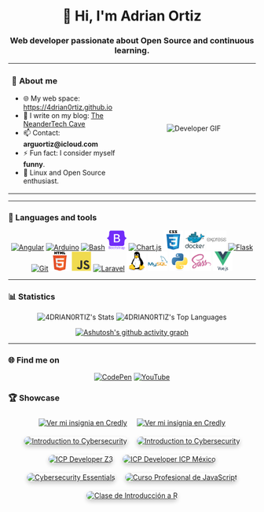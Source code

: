 <h1 align="center">👋 Hi, I'm Adrian Ortiz</h1>
<h3 align="center">Web developer passionate about Open Source and continuous learning.</h3>

<table align="center">
  <tr>
    <td width="50%">
      <h3>🚀 About me</h3>
      <ul>
        <li>🌐 My web space: <a href="https://4drian0rtiz.github.io">https://4drian0rtiz.github.io</a></li>
        <li>📝 I write on my blog: <a href="https://neandertech.netlify.app/blog">The NeanderTech Cave</a></li>
        <li>📫 Contact: <b>arguortiz@icloud.com</b></li>
        <li>⚡ Fun fact: I consider myself <b>funny</b>.</li>
        <li>🐧 Linux and Open Source enthusiast.</li>
      </ul>
    </td>
    <td width="50%" align="center">
      <img src="https://mir-s3-cdn-cf.behance.net/project_modules/hd/06f21a161921919.63cd7887d0a70.gif" alt="Developer GIF" width="100%"/>
    </td>
  </tr>
</table>

---

### 🌟 Languages and tools

<p align="center">
  <a href="https://angular.io" target="_blank"><img src="https://angular.io/assets/images/logos/angular/angular.svg" alt="Angular" width="40" height="40"/></a>
  <a href="https://www.arduino.cc/" target="_blank"><img src="https://cdn.worldvectorlogo.com/logos/arduino-1.svg" alt="Arduino" width="40" height="40"/></a>
  <a href="https://www.gnu.org/software/bash/" target="_blank"><img src="https://www.vectorlogo.zone/logos/gnu_bash/gnu_bash-icon.svg" alt="Bash" width="40" height="40"/></a>
  <a href="https://getbootstrap.com" target="_blank"><img src="https://raw.githubusercontent.com/devicons/devicon/master/icons/bootstrap/bootstrap-plain-wordmark.svg" alt="Bootstrap" width="40" height="40"/></a>
  <a href="https://www.chartjs.org" target="_blank"><img src="https://www.chartjs.org/media/logo-title.svg" alt="Chart.js" width="40" height="40"/></a>
  <a href="https://www.w3schools.com/css/" target="_blank"><img src="https://raw.githubusercontent.com/devicons/devicon/master/icons/css3/css3-original-wordmark.svg" alt="CSS3" width="40" height="40"/></a>
  <a href="https://www.docker.com/" target="_blank"><img src="https://raw.githubusercontent.com/devicons/devicon/master/icons/docker/docker-original-wordmark.svg" alt="Docker" width="40" height="40"/></a>
  <a href="https://expressjs.com" target="_blank"><img src="https://raw.githubusercontent.com/devicons/devicon/master/icons/express/express-original-wordmark.svg" alt="Express.js" width="40" height="40"/></a>
  <a href="https://flask.palletsprojects.com/" target="_blank"><img src="https://www.vectorlogo.zone/logos/palletsprojects_flask/palletsprojects_flask-ar21.svg" alt="Flask" width="40" height="40"/></a>
  <a href="https://git-scm.com/" target="_blank"><img src="https://www.vectorlogo.zone/logos/git-scm/git-scm-icon.svg" alt="Git" width="40" height="40"/></a>
  <a href="https://developer.mozilla.org/en-US/docs/Web/HTML" target="_blank"><img src="https://raw.githubusercontent.com/devicons/devicon/master/icons/html5/html5-original-wordmark.svg" alt="HTML5" width="40" height="40"/></a>
  <a href="https://developer.mozilla.org/en-US/docs/Web/JavaScript" target="_blank"><img src="https://raw.githubusercontent.com/devicons/devicon/master/icons/javascript/javascript-original.svg" alt="JavaScript" width="40" height="40"/></a>
  <a href="https://laravel.com/" target="_blank"><img src="https://www.vectorlogo.zone/logos/laravel/laravel-ar21.svg" alt="Laravel" width="40" height="40"/></a>
  <a href="https://www.linux.org/" target="_blank"><img src="https://raw.githubusercontent.com/devicons/devicon/master/icons/linux/linux-original.svg" alt="Linux" width="40" height="40"/></a>
  <a href="https://www.mysql.com/" target="_blank"><img src="https://raw.githubusercontent.com/devicons/devicon/master/icons/mysql/mysql-original-wordmark.svg" alt="MySQL" width="40" height="40"/></a>
  <a href="https://www.python.org" target="_blank"><img src="https://raw.githubusercontent.com/devicons/devicon/master/icons/python/python-original.svg" alt="Python" width="40" height="40"/></a>
  <a href="https://sass-lang.com" target="_blank"><img src="https://raw.githubusercontent.com/devicons/devicon/master/icons/sass/sass-original.svg" alt="Sass" width="40" height="40"/></a>
  <a href="https://vuejs.org/" target="_blank"><img src="https://raw.githubusercontent.com/devicons/devicon/master/icons/vuejs/vuejs-original-wordmark.svg" alt="Vue.js" width="40" height="40"/></a>
</p>

---

### 📊 Statistics

<p align="center">
    <img src="https://github-readme-stats.vercel.app/api?username=4DRIAN0RTIZ&theme=merko&show_icons=true&hide_border=false&count_private=true" 
          alt="4DRIAN0RTIZ's Stats" 
          style="max-width: 100%; height: auto; margin: auto;">
    <img src="https://github-readme-stats.vercel.app/api/top-langs/?username=4DRIAN0RTIZ&theme=merko&show_icons=true&hide_border=false&layout=compact" 
          alt="4DRIAN0RTIZ's Top Languages" 
          style="max-width: 100%; height: auto; margin: auto;">
</p>

<p align="center">
  <a href="https://github.com/ashutosh00710/github-readme-activity-graph">
    <img src="https://github-readme-activity-graph.vercel.app/graph?username=4DRIAN0RTIZ&custom_title=4DRIAN0RTIZ%20Profile&hide_border=true&theme=merko" alt="Ashutosh's github activity graph" style="max-width: 100%; height: auto; margin: auto;">
  </a>
</p>

---

### 🌐 Find me on

<p align="center">
  <a href="https://codepen.io/4drian0rtiz" target="_blank"><img src="https://raw.githubusercontent.com/rahuldkjain/github-profile-readme-generator/master/src/images/icons/Social/codepen.svg" alt="CodePen" width="40" height="40"/></a>
  <a href="https://www.youtube.com/channel/UCA-bVAv5yTJcgDdzcXoAz9Q" target="_blank"><img src="https://raw.githubusercontent.com/rahuldkjain/github-profile-readme-generator/master/src/images/icons/Social/youtube.svg" alt="YouTube" width="40" height="40"/></a>
</p>

<h3>🏆 Showcase</h3>
<div align="center" style="display: flex; flex-wrap: wrap; justify-content: center; gap: 20px; padding: 10px;">

<a href="https://www.credly.com/badges/14c5a6f6-1b44-4d5c-a696-2a7c94335ae8/public_url">
  <img src="https://github.com/user-attachments/assets/8670f062-81d5-44d5-b426-6ecbecfb43a7" width="150" alt="Ver mi insignia en Credly"/>
</a>

<a href="https://www.credly.com/badges/72bfe096-a5ac-4749-a5ac-f61e95a99df9/public_url">
  <img src="https://github.com/user-attachments/assets/f8540165-bcae-4f32-9457-63e9d34c1abb" width="150" alt="Ver mi insignia en Credly"/>
</a>
</div>

<div align="center" style="display: flex; flex-wrap: wrap; justify-content: center; gap: 20px; padding: 10px;">
  <a href="https://github.com/user-attachments/assets/1c6efbe3-4c0a-4e49-b293-f0964e35bdd1" target="_blank">
    <img src="https://github.com/user-attachments/assets/1c6efbe3-4c0a-4e49-b293-f0964e35bdd1" alt="Introduction to Cybersecurity"
         style="width: 250px; height: 180px; object-fit: cover; border-radius: 10px; box-shadow: 0 4px 8px rgba(0,0,0,0.2);" />
  </a>
    <a href="https://github.com/user-attachments/assets/1c6efbe3-4c0a-4e49-b293-f0964e35bdd1" target="_blank">
    <img src="https://github.com/user-attachments/assets/1c6efbe3-4c0a-4e49-b293-f0964e35bdd1" alt="Introduction to Cybersecurity"
         style="width: 250px; height: 180px; object-fit: cover; border-radius: 10px; box-shadow: 0 4px 8px rgba(0,0,0,0.2);" />
  </a>
  <a href="https://github.com/user-attachments/assets/f92e4658-40a6-4f8b-ae39-ea81b72af12a" target="_blank">
    <img src="https://github.com/user-attachments/assets/f92e4658-40a6-4f8b-ae39-ea81b72af12a" alt="ICP Developer Z3"
         style="width: 250px; height: 180px; object-fit: cover; border-radius: 10px; box-shadow: 0 4px 8px rgba(0,0,0,0.2);" />
  </a>
  <a href="https://github.com/user-attachments/assets/3c6ba9f1-82dc-4cff-be49-aa409e1005e3" target="_blank">
    <img src="https://github.com/user-attachments/assets/3c6ba9f1-82dc-4cff-be49-aa409e1005e3" alt="ICP Developer ICP México"
         style="width: 250px; height: 180px; object-fit: cover; border-radius: 10px; box-shadow: 0 4px 8px rgba(0,0,0,0.2);" />
  </a>
  <a href="https://github.com/user-attachments/assets/784121ef-8605-450a-adeb-6f9b09055f6f" target="_blank">
    <img src="https://github.com/user-attachments/assets/784121ef-8605-450a-adeb-6f9b09055f6f" alt="Cybersecurity Essentials"
         style="width: 250px; height: 180px; object-fit: cover; border-radius: 10px; box-shadow: 0 4px 8px rgba(0,0,0,0.2);" />
  </a>
  <a href="https://github.com/user-attachments/assets/36a4478e-a00e-4d04-a1e7-ba346894da5e" target="_blank">
    <img src="https://github.com/user-attachments/assets/36a4478e-a00e-4d04-a1e7-ba346894da5e" alt="Curso Profesional de JavaScript"
         style="width: 250px; height: 180px; object-fit: cover; border-radius: 10px; box-shadow: 0 4px 8px rgba(0,0,0,0.2);" />
  </a>
  <a href="https://github.com/user-attachments/assets/12afc83f-4f20-4c62-ae57-e31b7755883d" target="_blank">
    <img src="https://github.com/user-attachments/assets/12afc83f-4f20-4c62-ae57-e31b7755883d" alt="Clase de Introducción a R"
         style="width: 250px; height: 180px; object-fit: cover; border-radius: 10px; box-shadow: 0 4px 8px rgba(0,0,0,0.2);" />
  </a>
</div>

